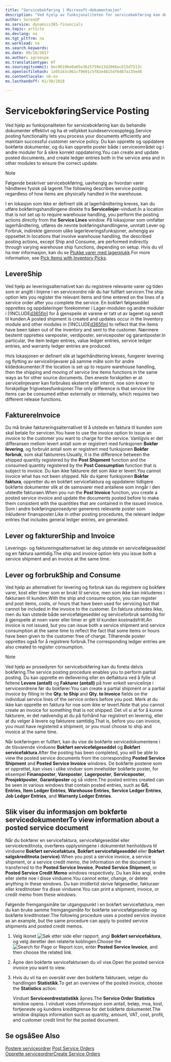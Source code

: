 ```yaml
---
title: "Servicebokføring | Microsoft-dokumentasjon"
description: "Ved hjelp av funksjonaliteten for servicebokføring kan du behandle dokumenter effektivt og ha et vellykket kundeserviceopplegg. Du kan opprette og oppdatere bokførte dokumenter, og du kan opprette poster både i serviceområdet og i andre moduler for å sikre korrekt oppdatering."
author: SorenGP
ms.service: dynamics365-financials
ms.topic: article
ms.devlang: na
ms.tgt_pltfrm: na
ms.workload: na
ms.search.keywords: 
ms.date: 09/18/2017
ms.author: sgroespe
ms.translationtype: HT
ms.sourcegitcommit: bec0619be0a65e3625759e13d2866ac615d7513c
ms.openlocfilehash: 1a95163c861cf9691c5f82e4815df6d87a135ed6
ms.contentlocale: nb-no
ms.lasthandoff: 01/30/2018

---
```

# <a name="service-posting"></a><span data-ttu-id="063e5-104">Servicebokføring</span><span class="sxs-lookup"><span data-stu-id="063e5-104">Service Posting</span></span>
<span data-ttu-id="063e5-105">Ved hjelp av funksjonaliteten for servicebokføring kan du behandle dokumenter effektivt og ha et vellykket kundeserviceopplegg.</span><span class="sxs-lookup"><span data-stu-id="063e5-105">Service posting functionality lets you process your documents efficiently and maintain successful customer service policy.</span></span> <span data-ttu-id="063e5-106">Du kan opprette og oppdatere bokførte dokumenter, og du kan opprette poster både i serviceområdet og i andre moduler for å sikre korrekt oppdatering.</span><span class="sxs-lookup"><span data-stu-id="063e5-106">You can create and update posted documents, and create ledger entries both in the service area and in other modules to ensure the correct update.</span></span>  

> [!NOTE]  
>  <span data-ttu-id="063e5-107">Følgende beskriver servicebokføring, uavhengig av hvordan varer håndteres fysisk på lageret.</span><span class="sxs-lookup"><span data-stu-id="063e5-107">The following describes service posting regardless of how items are physically handled in the warehouse.</span></span>  
>   
>  <span data-ttu-id="063e5-108">I en lokasjon som ikke er definert slik at lagerhåndtering kreves, kan du utføre bokføringshandlingene direkte fra **Servicelinjer**-vinduet.</span><span class="sxs-lookup"><span data-stu-id="063e5-108">In a location that is not set up to require warehouse handling, you perform the posting actions directly from the **Service Lines** window.</span></span> <span data-ttu-id="063e5-109">På lokasjoner som omfatter lagerhåndtering, utføres de nevnte bokføringshandlingene, unntatt Lever og Forbruk, indirekte gjennom ulike lagerleveringsfunksjoner, avhengig av oppsettet.</span><span class="sxs-lookup"><span data-stu-id="063e5-109">In locations that involve warehouse handling, the described posting actions, except Ship and Consume, are performed indirectly through varying warehouse ship functions, depending on setup.</span></span> <span data-ttu-id="063e5-110">Hvis du vil ha mer informasjon, kan du se [Plukke varer med lagerplukk](warehouse-how-to-pick-items-with-inventory-picks.md).</span><span class="sxs-lookup"><span data-stu-id="063e5-110">For more information, see [Pick Items with Inventory Picks](warehouse-how-to-pick-items-with-inventory-picks.md).</span></span>  

## <a name="ship"></a><span data-ttu-id="063e5-111">Levere</span><span class="sxs-lookup"><span data-stu-id="063e5-111">Ship</span></span>  
<span data-ttu-id="063e5-112">Ved hjelp av leveringsalternativet kan du registrere relevante varer og tiden som er angitt i linjene i en serviceordre når du har fullført servicen.</span><span class="sxs-lookup"><span data-stu-id="063e5-112">The ship option lets you register the relevant items and time entered on the lines of a service order after you complete the service.</span></span> <span data-ttu-id="063e5-113">En bokført følgeseddel opprettes og oppdateringer forekommer i Lager-modulen og andre moduler i [!INCLUDE[d365fin](includes/d365fin_md.md)] for å gjenspeile at varene er tatt ut av lageret og sendt til kunden.</span><span class="sxs-lookup"><span data-stu-id="063e5-113">A posted shipment is created and updates occur in the Inventory module and other modules in [!INCLUDE[d365fin](includes/d365fin_md.md)] to reflect that the items have been taken out of the inventory and sent to the customer.</span></span> <span data-ttu-id="063e5-114">Nærmere bestemt opprettes vareposter, verdiposter, serviceposter og garantiposter.</span><span class="sxs-lookup"><span data-stu-id="063e5-114">In particular, the item ledger entries, value ledger entries, service ledger entries, and warranty ledger entries are produced.</span></span>  

<span data-ttu-id="063e5-115">Hvis lokasjonen er definert slik at lagerhåndtering kreves, fungerer levering og flytting av servicelinjevarer på samme måte som for andre kildedokumenter.</span><span class="sxs-lookup"><span data-stu-id="063e5-115">If the location is set up to require warehouse handling, then the shipping and moving of service line items functions in the same ways as for other source documents.</span></span> <span data-ttu-id="063e5-116">Den eneste forskjellen er at servicelinjevarer kan forbrukes eksternt eller internt, noe som krever to forskjellige frigivelsesfunksjoner.</span><span class="sxs-lookup"><span data-stu-id="063e5-116">The only difference is that service line items can be consumed either externally or internally, which requires two different release functions.</span></span>

## <a name="invoice"></a><span data-ttu-id="063e5-117">Fakturere</span><span class="sxs-lookup"><span data-stu-id="063e5-117">Invoice</span></span>  
<span data-ttu-id="063e5-118">Du må bruke faktureringsalternativet til å utstede en faktura til kunden som skal betale for servicen.</span><span class="sxs-lookup"><span data-stu-id="063e5-118">You have to use the invoice option to issue an invoice to the customer you want to charge for the service.</span></span> <span data-ttu-id="063e5-119">Vanligvis er det differansen mellom levert antall som er registrert med funksjonen **Bokfør levering**, og forbrukt antall som er registrert med funksjonen **Bokfør forbruk**, som skal faktureres.</span><span class="sxs-lookup"><span data-stu-id="063e5-119">Usually, it is the difference between the shipped quantity registered by the **Post Shipment** function and the consumed quantity registered by the **Post Consumption** function that is subject to invoice.</span></span> <span data-ttu-id="063e5-120">Du kan ikke fakturere det som ikke er levert.</span><span class="sxs-lookup"><span data-stu-id="063e5-120">You cannot invoice what has not been shipped.</span></span> <span data-ttu-id="063e5-121">Når du kjører funksjonen **Bokfør faktura**, oppretter du en bokført servicefaktura og oppdaterer tidligere bokførte dokumenter slik at de samsvarer med antallene som inngår i den utstedte fakturaen.</span><span class="sxs-lookup"><span data-stu-id="063e5-121">When you run the **Post Invoice** function, you create a posted service invoice and update the documents posted before to make them consistent with the quantities that are contained in the issued invoice.</span></span> <span data-ttu-id="063e5-122">Som i andre bokføringsprosedyrer genereres relevante poster som inkluderer finansposter.</span><span class="sxs-lookup"><span data-stu-id="063e5-122">Like in other posting procedures, the relevant ledger entries that includes general ledger entries, are generated.</span></span>  

## <a name="ship-and-invoice"></a><span data-ttu-id="063e5-123">Lever og fakturer</span><span class="sxs-lookup"><span data-stu-id="063e5-123">Ship and Invoice</span></span>  
<span data-ttu-id="063e5-124">Leverings- og faktureringsalternativet lar deg utstede en servicefølgeseddel og en faktura samtidig.</span><span class="sxs-lookup"><span data-stu-id="063e5-124">The ship and invoice option lets you issue both a service shipment and an invoice at the same time.</span></span>  

## <a name="ship-and-consume"></a><span data-ttu-id="063e5-125">Lever og forbruk</span><span class="sxs-lookup"><span data-stu-id="063e5-125">Ship and Consume</span></span>  
<span data-ttu-id="063e5-126">Ved hjelp av alternativet for levering og forbruk kan du registrere og bokføre varer, kost eller timer som er brukt til service, men som ikke kan inkluderes i fakturaen til kunden.</span><span class="sxs-lookup"><span data-stu-id="063e5-126">With the ship and consume option, you can register and post items, costs, or hours that have been used for servicing but that cannot be included in the invoice to the customer.</span></span> <span data-ttu-id="063e5-127">En faktura utstedes ikke, men du kan utstede både servicefølgeseddel og serviceforbruk samtidig for å gjenspeile at noen varer eller timer er gitt til kunden kostnadsfritt.</span><span class="sxs-lookup"><span data-stu-id="063e5-127">An invoice is not issued, but you can issue both a service shipment and service consumption at the same time to reflect the fact that some items or hours have been given to the customer free of charge.</span></span> <span data-ttu-id="063e5-128">Tilhørende poster opprettes også for å registrere forbruk.</span><span class="sxs-lookup"><span data-stu-id="063e5-128">The corresponding ledger entries are also created to register consumption.</span></span>  

> [!NOTE]  
>  <span data-ttu-id="063e5-129">Ved hjelp av prosedyren for servicebokføring kan du foreta delvis bokføring.</span><span class="sxs-lookup"><span data-stu-id="063e5-129">The service posting procedure enables you to perform partial posting.</span></span> <span data-ttu-id="063e5-130">Du kan opprette en dellevering eller en delfaktura ved å fylle ut feltene **Levere (antall)** og **Fakturer (antall)** på hver enkelt servicelinje i serviceordrene før du bokfører.</span><span class="sxs-lookup"><span data-stu-id="063e5-130">You can create a partial shipment or a partial invoice by filling in the **Qty. to Ship** and **Qty. to Invoice** fields on the individual service lines of the service orders before you post.</span></span> <span data-ttu-id="063e5-131">Merk at du ikke kan opprette en faktura for noe som ikke er levert.</span><span class="sxs-lookup"><span data-stu-id="063e5-131">Note that you cannot create an invoice for something that is not shipped.</span></span> <span data-ttu-id="063e5-132">Det vil si at for å kunne fakturere, er det nødvendig at du på forhånd har registrert en levering, eller at du velger å levere og fakturere samtidig.</span><span class="sxs-lookup"><span data-stu-id="063e5-132">That is, before you can invoice, you must have registered a shipment, or you must choose to ship and invoice at the same time.</span></span>  

<span data-ttu-id="063e5-133">Når bokføringen er fullført, kan du vise de bokførte servicedokumentene i de tilsvarende vinduene **Bokført servicefølgeseddel** og **Bokført servicefaktura**.</span><span class="sxs-lookup"><span data-stu-id="063e5-133">After the posting has been completed, you will be able to view the posted service documents from the corresponding **Posted Service Shipment** and **Posted Service Invoice** windows.</span></span> <span data-ttu-id="063e5-134">De bokførte postene som er opprettet, kan vises i ulike vinduer som inneholder bokførte poster, for eksempel **Finansposter**, **Vareposter**, **Lagerposter**, **Serviceposter**, **Prosjektposter**, **Garantiposter** og så videre.</span><span class="sxs-lookup"><span data-stu-id="063e5-134">The posted entries created can be seen in various windows that contain posted entries, such as **G/L Entries**, **Item Ledger Entries**, **Warehouse Entries**, **Service Ledger Entries**, **Job Ledger Entries**, and **Warranty Ledger Entries**.</span></span>  

## <a name="to-view-information-about-a-posted-service-document"></a><span data-ttu-id="063e5-135">Slik viser du informasjon om bokførte servicedokumenter</span><span class="sxs-lookup"><span data-stu-id="063e5-135">To view information about a posted service document</span></span>  
<span data-ttu-id="063e5-136">Når du bokfører en servicefaktura, servicefølgeseddel eller servicekreditnota, overføres opplysningene i dokumentet henholdsvis til vinduene **Bokført servicefaktura**, **Bokført servicefølgeseddel** eller **Bokført salgskreditnota (service)**.</span><span class="sxs-lookup"><span data-stu-id="063e5-136">When you post a service invoice, a service shipment, or a service credit memo, the information on the document is transferred to the **Posted Service Invoice**, **Posted Service Shipment**, or **Posted Service Credit Memo** windows respectively.</span></span> <span data-ttu-id="063e5-137">Du kan ikke angi, endre eller slette noe i disse vinduene.</span><span class="sxs-lookup"><span data-stu-id="063e5-137">You cannot enter, change, or delete anything in these windows.</span></span> <span data-ttu-id="063e5-138">Du kan imidlertid skrive følgesedler, fakturaer eller kreditnotaer fra disse vinduene.</span><span class="sxs-lookup"><span data-stu-id="063e5-138">You can print a shipment, invoice, or credit memo from these windows.</span></span>  

<span data-ttu-id="063e5-139">Følgende fremgangsmåte tar utgangspunkt i en bokført servicefaktura, men du kan bruke samme fremgangsmåte for bokførte servicefølgesedler og bokførte kreditnotaer.</span><span class="sxs-lookup"><span data-stu-id="063e5-139">The following procedure uses a posted service invoice as an example, but the same procedure can apply to posted service shipments and posted credit memos.</span></span>  

1. <span data-ttu-id="063e5-140">Velg ikonet ![Søk etter side eller rapport](media/ui-search/search_small.png "Søk etter side eller rapport"), angi **Bokført servicefaktura**, og velg deretter den relaterte koblingen.</span><span class="sxs-lookup"><span data-stu-id="063e5-140">Choose the ![Search for Page or Report](media/ui-search/search_small.png "Search for Page or Report icon") icon, enter **Posted Service Invoice**, and then choose the related link.</span></span>  
2. <span data-ttu-id="063e5-141">Åpne den bokførte servicefakturaen du vil vise.</span><span class="sxs-lookup"><span data-stu-id="063e5-141">Open the posted service invoice you want to view.</span></span>  
3. <span data-ttu-id="063e5-142">Hvis du vil ha en oversikt over den bokførte fakturaen, velger du handlingen **Statistikk**.</span><span class="sxs-lookup"><span data-stu-id="063e5-142">To get an overview of the posted invoice, choose the **Statistics** action.</span></span>  

    <span data-ttu-id="063e5-143">Vinduet **Serviceordrestatistikk** åpnes.</span><span class="sxs-lookup"><span data-stu-id="063e5-143">The **Service Order Statistics** window opens.</span></span> <span data-ttu-id="063e5-144">I vinduet vises informasjon som antall, beløp, mva, kost, fortjeneste og kundens kredittgrense for det bokførte dokumentet.</span><span class="sxs-lookup"><span data-stu-id="063e5-144">The window displays information such as quantity, amount, VAT, cost, profit, and customer credit limit for the posted document.</span></span>

## <a name="see-also"></a><span data-ttu-id="063e5-145">Se også</span><span class="sxs-lookup"><span data-stu-id="063e5-145">See Also</span></span>  
<span data-ttu-id="063e5-146">[Postere serviceordrer](service-how-to-post-service-orders.md) </span><span class="sxs-lookup"><span data-stu-id="063e5-146">[Post Service Orders](service-how-to-post-service-orders.md) </span></span>  
[<span data-ttu-id="063e5-147">Opprette serviceordrer</span><span class="sxs-lookup"><span data-stu-id="063e5-147">Create Service Orders</span></span>](service-how-to-create-service-orders.md)

